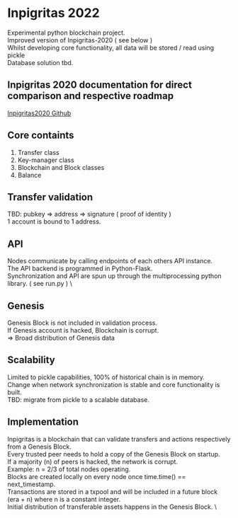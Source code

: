 # Inpigritas 2022
Experimental python blockchain project. \
Improved version of Inpigritas-2020 ( see below ) \
Whilst developing core functionality, all data will be stored / read using pickle \
Database solution tbd.
## Inpigritas 2020 documentation for direct comparison and respective roadmap
[Inpigritas2020 Github](https://github.com/jonas089/Inpigritas-2020-deprecated)

## Core containts
1. Transfer class
2. Key-manager class
3. Blockchain and Block classes
4. Balance

## Transfer validation
TBD: pubkey => address => signature ( proof of identity ) \
1 account is bound to 1 address.

## API
Nodes communicate by calling endpoints of each others API instance. \
The API backend is programmed in Python-Flask. \
Synchronization and API are spun up through the multiprocessing python library. ( see run.py ) \

## Genesis
Genesis Block is not included in validation process. \
If Genesis account is hacked, Blockchain is corrupt. \
=> Broad distribution of Genesis data

## Scalability
Limited to pickle capabilities, 100% of historical chain is in memory. \
Change when network synchronization is stable and core functionality is built. \
TBD: migrate from pickle to a scalable database.

## Implementation
Inpigritas is a blockchain that can validate transfers and actions respectively from a Genesis Block. \
Every trusted peer needs to hold a copy of the Genesis Block on startup. \
If a majority (n) of peers is hacked, the network is corrupt. \
Example: n = 2/3 of total nodes operating. \
Blocks are created locally on every node once time.time() == next_timestamp. \
Transactions are stored in a txpool and will be included in a future block (era + n) where n is a constant integer. \
Initial distribution of transferable assets happens in the Genesis Block. \
